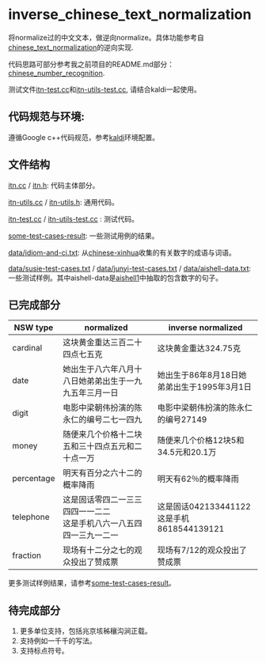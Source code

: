 # inverse_chinese_text_normalization
将normalize过的中文文本，做逆向normalize。具体功能参考自[chinese_text_normalization](https://github.com/speechio/chinese_text_normalization)的逆向实现.

代码思路可部分参考我之前项目的README.md部分：[chinese_number_recognition](https://github.com/Ajyy/chinese_number_recognition).

测试文件[itn-test.cc](https://github.com/Ajyy/inverse_chinese_text_normalization/blob/master/itn-test.cc)和[itn-utils-test.cc](https://github.com/Ajyy/inverse_chinese_text_normalization/blob/master/itn-utils-test.cc), 请结合kaldi一起使用。

## 代码规范与环境:

遵循Google c++代码规范，参考[kaldi](https://github.com/kaldi-asr/kaldi)环境配置。

## 文件结构

[itn.cc](https://github.com/Ajyy/inverse_chinese_text_normalization/blob/master/itn.cc) / [itn.h](https://github.com/Ajyy/inverse_chinese_text_normalization/blob/master/itn.h): 代码主体部分。

[itn-utils.cc](https://github.com/Ajyy/inverse_chinese_text_normalization/blob/master/itn-utils.cc) / [itn-utils.h](https://github.com/Ajyy/inverse_chinese_text_normalization/blob/master/itn-utils.h): 通用代码。

[itn-test.cc](https://github.com/Ajyy/inverse_chinese_text_normalization/blob/master/itn-test.cc) / [itn-utils-test.cc](https://github.com/Ajyy/inverse_chinese_text_normalization/blob/master/itn-utils-test.cc) : 测试代码。

[some-test-cases-result](https://github.com/Ajyy/inverse_chinese_text_normalization/blob/master/some-test-cases-result
): 一些测试用例的结果。

[data/idiom-and-ci.txt](https://github.com/Ajyy/inverse_chinese_text_normalization/blob/master/data/idiom-and-ci.txt): 从[chinese-xinhua](https://github.com/pwxcoo/chinese-xinhua)收集的有关数字的成语与词语。

[data/susie-test-cases.txt](https://github.com/Ajyy/inverse_chinese_text_normalization/blob/master/data/susie-test-cases.txt) / [data/junyi-test-cases.txt](https://github.com/Ajyy/inverse_chinese_text_normalization/blob/master/data/junyi-test-cases.txt) / [data/aishell-data.txt](https://github.com/Ajyy/inverse_chinese_text_normalization/blob/master/data/aishell-data.txt): 一些测试样例。其中aishell-data是[aishell1](http://www.aishelltech.com/kysjcp)中抽取的包含数字的句子。

## 已完成部分

|NSW type|normalized|inverse normalized|
|-|-|-|
|cardinal|这块黄金重达三百二十四点七五克|这块黄金重达324.75克|
|date|她出生于八六年八月十八日她弟弟出生于一九九五年三月一日|她出生于86年8月18日她弟弟出生于1995年3月1日|
|digit|电影中梁朝伟扮演的陈永仁的编号二七一四九|电影中梁朝伟扮演的陈永仁的编号27149|
|money|随便来几个价格十二块五和三十四点五元和二十点一万|随便来几个价格12块5和34.5元和20.1万|
|percentage|明天有百分之六十二的概率降雨|明天有62％的概率降雨|
|telephone|这是固话零四二一三三四四一一二二<br>这是手机八六一八五四四一三九一二一|这是固话042133441122<br>这是手机8618544139121|
|fraction|现场有十二分之七的观众投出了赞成票|现场有7/12的观众投出了赞成票|

更多测试样例结果，请参考[some-test-cases-result](https://github.com/Ajyy/inverse_chinese_text_normalization/blob/master/some-test-cases-result
)。

## 待完成部分

1. 更多单位支持，包括兆京垓秭穰沟涧正载。
2. 支持例如一千千的写法。
3. 支持标点符号。
